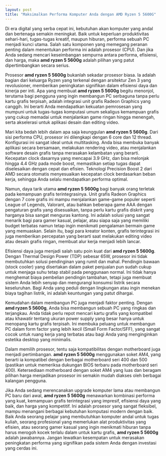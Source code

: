 ```yaml
---
layout: post
title: "Maksimalkan Performa Komputer Anda dengan AMD Ryzen 5 5600G"
---
```


Di era digital yang serba cepat ini, kebutuhan akan komputer yang andal dan bertenaga semakin meningkat. Baik untuk keperluan produktivitas sehari-hari, tugas-tugas kreatif, maupun hiburan, performa sebuah PC menjadi kunci utama. Salah satu komponen yang memegang peranan penting dalam menentukan performa ini adalah prosesor (CPU). Dan jika Anda sedang mencari keseimbangan sempurna antara performa, efisiensi, dan harga, maka **amd ryzen 5 5600g** adalah pilihan yang patut dipertimbangkan secara serius.

Prosesor **amd ryzen 5 5600g** bukanlah sekadar prosesor biasa. Ia adalah bagian dari keluarga Ryzen yang terkenal dengan arsitektur Zen 3 yang revolusioner, memberikan peningkatan signifikan dalam efisiensi daya dan kinerja per inti. Apa yang membuat **amd ryzen 5 5600g** begitu menonjol, terutama bagi pengguna yang ingin membangun PC serbaguna tanpa perlu kartu grafis terpisah, adalah integrasi unit grafis Radeon Graphics yang canggih. Ini berarti Anda mendapatkan kekuatan pemrosesan yang mumpuni untuk tugas-tugas komputasi umum sekaligus kemampuan grafis yang cukup memadai untuk menjalankan game ringan hingga menengah, serta akselerasi untuk aplikasi desain dan editing video.

Mari kita bedah lebih dalam apa saja keunggulan **amd ryzen 5 5600g**. Dari sisi performa CPU, prosesor ini dilengkapi dengan 6 core dan 12 thread. Konfigurasi ini sangat ideal untuk multitasking. Anda bisa membuka banyak aplikasi secara bersamaan, melakukan rendering video, atau menjalankan software desain grafis tanpa merasakan kelambatan yang berarti. Kecepatan clock dasarnya yang mencapai 3.9 GHz, dan bisa melonjak hingga 4.4 GHz pada mode boost, memastikan setiap tugas dapat diselesaikan dengan cepat dan efisien. Teknologi Precision Boost 2 dari AMD secara otomatis menyesuaikan kecepatan clock berdasarkan beban kerja, sehingga Anda selalu mendapatkan performa optimal.

Namun, daya tarik utama **amd ryzen 5 5600g** bagi banyak orang terletak pada kemampuan grafis terintegrasinya. Unit grafis Radeon Graphics dengan 7 core grafis ini mampu menjalankan game-game populer seperti League of Legends, Valorant, atau bahkan beberapa game AAA dengan pengaturan grafis yang disesuaikan, tanpa perlu kartu grafis diskrit yang harganya bisa sangat menguras kantong. Ini adalah solusi yang sangat menarik bagi para gamer kasual, pelajar, atau siapa saja yang memiliki budget terbatas namun tetap ingin menikmati pengalaman bermain game yang memuaskan. Selain itu, bagi para kreator konten, grafis terintegrasi ini juga memberikan percepatan yang berarti saat melakukan editing video atau desain grafis ringan, membuat alur kerja menjadi lebih lancar.

Efisiensi daya juga menjadi salah satu poin kuat dari **amd ryzen 5 5600g**. Dengan Thermal Design Power (TDP) sebesar 65W, prosesor ini tidak membutuhkan solusi pendinginan yang rumit dan mahal. Pendingin bawaan (stock cooler) yang disertakan dalam paket penjualan pun sudah cukup untuk menjaga suhu tetap stabil pada penggunaan normal. Ini tidak hanya menghemat biaya pembelian pendingin tambahan, tetapi juga membuat sistem Anda lebih senyap dan mengurangi konsumsi listrik secara keseluruhan. Bagi Anda yang peduli dengan lingkungan atau ingin menekan biaya tagihan listrik, ini adalah keuntungan yang patut dihargai.

Kemudahan dalam membangun PC juga menjadi faktor penting. Dengan **amd ryzen 5 5600g**, Anda bisa membangun sebuah PC yang ringkas dan terjangkau. Anda tidak perlu repot mencari kartu grafis yang kompatibel atau khawatir tentang ukuran power supply yang besar hanya untuk menopang kartu grafis terpisah. Ini membuka peluang untuk membangun PC dalam form factor yang lebih kecil (Small Form Factor/SFF), yang sangat cocok untuk ruang kerja yang terbatas atau bagi Anda yang menginginkan estetika desktop yang minimalis.

Dalam memilih prosesor, tentu saja kompatibilitas dengan motherboard juga menjadi pertimbangan. **amd ryzen 5 5600g** menggunakan soket AM4, yang berarti ia kompatibel dengan berbagai motherboard seri 400 dan 500 (pastikan untuk memeriksa dukungan BIOS terbaru pada motherboard seri 400). Ketersediaan motherboard dengan soket AM4 yang luas dan beragam pilihan harga menjadikan prosesor ini semakin mudah diakses oleh berbagai kalangan pengguna.

Jika Anda sedang merencanakan upgrade komputer lama atau membangun PC baru dari awal, **amd ryzen 5 5600g** menawarkan kombinasi performa yang kuat, kemampuan grafis terintegrasi yang impresif, efisiensi daya yang baik, dan harga yang kompetitif. Ini adalah prosesor yang sangat fleksibel, mampu menangani berbagai kebutuhan komputasi modern dengan baik. Baik Anda seorang pelajar yang membutuhkan komputer andal untuk tugas kuliah, seorang profesional yang memerlukan alat produktivitas yang efisien, atau seorang gamer kasual yang ingin menikmati hiburan tanpa harus merogoh kocek terlalu dalam untuk kartu grafis, **amd ryzen 5 5600g** adalah jawabannya. Jangan lewatkan kesempatan untuk merasakan peningkatan performa yang signifikan pada sistem Anda dengan investasi yang cerdas ini.
